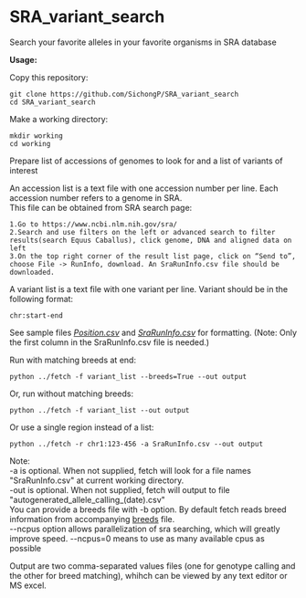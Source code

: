 # SRA_variant_search   
Search your favorite alleles in your favorite organisms in SRA database   

**Usage:**   

Copy this repository:   
```
git clone https://github.com/SichongP/SRA_variant_search
cd SRA_variant_search
```
Make a working directory:   
```
mkdir working
cd working
```
Prepare list of accessions of genomes to look for and a list of variants of interest   

An accession list is a text file with one accession number per line. Each accession number refers to a genome in SRA.   
This file can be obtained from SRA search page:   
```
1.Go to https://www.ncbi.nlm.nih.gov/sra/
2.Search and use filters on the left or advanced search to filter results(search Equus Caballus), click genome, DNA and aligned data on left
3.On the top right corner of the result list page, click on “Send to”, choose File -> RunInfo, download. An SraRunInfo.csv file should be downloaded.
```
A variant list is a text file with one variant per line. Variant should be in the following format:
```
chr:start-end
```

See sample files *[Position.csv](https://github.com/SichongP/SRA_variant_search/blob/master/Position.csv)* and *[SraRunInfo.csv](https://github.com/SichongP/SRA_variant_search/blob/master/SraRunInfo.csv)* for formatting. (Note: Only the first column in the SraRunInfo.csv file is needed.)

Run with matching breeds at end:
```
python ../fetch -f variant_list --breeds=True --out output
```

Or, run without matching breeds:
```
python ../fetch -f variant_list --out output
```

Or use a single region instead of a list:   
```
python ../fetch -r chr1:123-456 -a SraRunInfo.csv --out output
```

Note:     
-a is optional. When not supplied, fetch will look for a file names "SraRunInfo.csv" at current working directory.   
-out is optional. When not supplied, fetch will output to file "autogenerated_allele_calling_(date).csv"   
You can provide a breeds file with -b option. By default fetch reads breed information from accompanying [breeds](https://github.com/SichongP/SRA_variant_search/blob/master/breeds) file.   
--ncpus option allows parallelization of sra searching, which will greatly improve speed. --ncpus=0 means to use as many available cpus as possible

Output are two comma-separated values files (one for genotype calling and the other for breed matching), whihch can be viewed by any text editor or MS excel.
